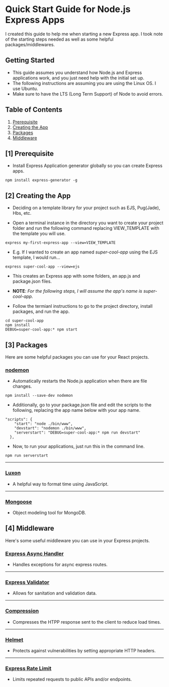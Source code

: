 # Quick Start Guide for Node.js Express Apps

I created this guide to help me when starting a new Express app. I took note of the starting steps needed as well as some helpful packages/middlewares.

## Getting Started

- This guide assumes you understand how Node.js and Express applications work, and you just need help with the initial set up.
- The following instructions are assuming you are using the Linux OS. I use Ubuntu.
- Make sure to have the LTS (Long Term Support) of Node to avoid errors.

## Table of Contents

1. [Prerequisite](#1-prerequisite)
2. [Creating the App](#2-creating-the-app)
3. [Packages](#3-packages)
4. [Middleware](#4-middleware)

## [1] Prerequisite

- Install Express Application generator globally so you can create Express apps.

```
npm install express-generator -g
```

## [2] Creating the App

- Deciding on a template library for your project such as EJS, Pug(Jade), Hbs, etc.

- Open a terminal instance in the directory you want to create your project folder and run the following command replacing VIEW_TEMPLATE with the template you will use.

```
express my-first-express-app --view=VIEW_TEMPLATE
```

- E.g. If I wanted to create an app named _super-cool-app_ using the EJS template, I would run...

```
express super-cool-app --view=ejs
```

- This creates an Express app with some folders, an app.js and package.json files.

- **NOTE**: _For the following steps, I will assume the app's name is *super-cool-app*._

- Follow the termianl instructions to go to the project directory, install packages, and run the app.

```
cd super-cool-app
npm install
DEBUG=super-cool-app:* npm start
```

## [3] Packages

Here are some helpful packages you can use for your React projects.

### [nodemon](https://www.npmjs.com/package/nodemon)

- Automatically restarts the Node.js application when there are file changes.

```
npm install --save-dev nodemon
```

- Additionally, go to your package.json file and edit the scripts to the following, replacing the app name below with your app name.

```
"scripts": {
    "start": "node ./bin/www",
    "devstart": "nodemon ./bin/www",
    "serverstart": "DEBUG=super-cool-app:* npm run devstart"
  },
```

- Now, to run your applications, just run this in the command line.

```
npm run serverstart
```

---

### [Luxon](moment.github.io/luxon/#/)

- A helpful way to format time using JavaScript.

---

### [Mongoose](https://mongoosejs.com/docs/)

- Object modeling tool for MongoDB.

## [4] Middleware

Here's some useful middleware you can use in your Express projects.

### [Express Async Handler](https://www.npmjs.com/package/express-async-handler)

- Handles exceptions for async express routes.

---

### [Express Validator](https://www.npmjs.com/package/express-validator)

- Allows for sanitation and validation data.

---

### [Compression](https://www.npmjs.com/package/compression)

- Compresses the HTPP response sent to the client to reduce load times.

---

### [Helmet](https://www.npmjs.com/package/helmet)

- Protects against vulnerabilities by setting appropriate HTTP headers.

---

### [Express Rate Limit](https://www.npmjs.com/package/express-rate-limit)

- Limits repeated requests to public APIs and/or endpoints.
